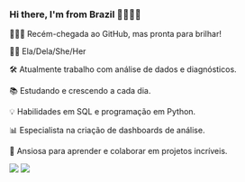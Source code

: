 ### Hi there, I'm from Brazil 👋🏾💚💛

👩🏾‍💻 Recém-chegada ao GitHub, mas pronta para brilhar!

👩🏾 Ela/Dela/She/Her

🛠️ Atualmente trabalho com análise de dados e diagnósticos.

📚 Estudando e crescendo a cada dia.

💡 Habilidades em SQL e programação em Python.

📊 Especialista na criação de dashboards de análise.

🌟 Ansiosa para aprender e colaborar em projetos incríveis.

<div> 
   <a href = "mailto:giovannaap.pradosalgado@gmail.com"><img src="https://img.shields.io/badge/-Gmail-%23333?style=for-the-badge&logo=gmail&logoColor=white" target="_blank"></a>
  <a href="https://www.linkedin.com/in/giovannapradosalgado/" target="_blank"><img src="https://img.shields.io/badge/-LinkedIn-%230077B5?style=for-the-badge&logo=linkedin&logoColor=white" target="_blank"></a> 
</div>
